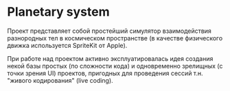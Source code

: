 Planetary system
================

Проект представляет собой простейший симулятор взаимодействия разнородных тел в космическом пространстве (в качестве физического движка используется SpriteKit от Apple).
  
При работе над проектом активно эксплуатировалась идея создания некой базы простых (по сложности кода) и одновременно зрелищных (с точки зрения UI) проектов, пригодных для проведения сессий т.н. "живого кодирования" (live coding).
